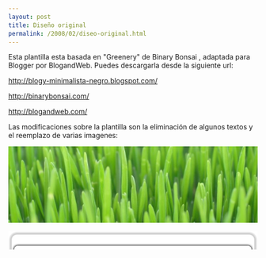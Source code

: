 ```yaml
---
layout: post
title: Diseño original
permalink: /2008/02/diseo-original.html
---
```


Esta plantilla esta basada en "Greenery" de Binary Bonsai , adaptada para Blogger por BlogandWeb. Puedes descargarla desde la siguiente url:  

http://blogy-minimalista-negro.blogspot.com/  

http://binarybonsai.com/  

http://blogandweb.com/  

Las modificaciones sobre la plantilla son la eliminación de algunos textos y el reemplazo de varias imagenes:  

![](/assets/old_header.jpg)

![](/assets/old_layout_top.png)
